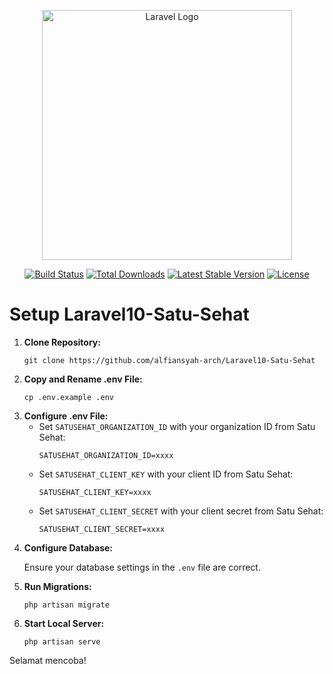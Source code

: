 <p align="center"><a href="https://laravel.com" target="_blank"><img src="https://raw.githubusercontent.com/laravel/art/master/logo-lockup/5%20SVG/2%20CMYK/1%20Full%20Color/laravel-logolockup-cmyk-red.svg" width="400" alt="Laravel Logo"></a></p>

<p align="center">
<a href="https://github.com/laravel/framework/actions"><img src="https://github.com/laravel/framework/workflows/tests/badge.svg" alt="Build Status"></a>
<a href="https://packagist.org/packages/laravel/framework"><img src="https://img.shields.io/packagist/dt/laravel/framework" alt="Total Downloads"></a>
<a href="https://packagist.org/packages/laravel/framework"><img src="https://img.shields.io/packagist/v/laravel/framework" alt="Latest Stable Version"></a>
<a href="https://packagist.org/packages/laravel/framework"><img src="https://img.shields.io/packagist/l/laravel/framework" alt="License"></a>
</p>

<!DOCTYPE html>
<html lang="en">
<head>
    <meta charset="UTF-8">
    <meta name="viewport" content="width=device-width, initial-scale=1.0">
    <title>Setup Laravel10-Satu-Sehat</title>
</head>
<body>
    <h1>Setup Laravel10-Satu-Sehat</h1>
    <ol>
        <li><strong>Clone Repository:</strong>
            <pre><code>git clone https://github.com/alfiansyah-arch/Laravel10-Satu-Sehat</code></pre>
        </li>
        <li><strong>Copy and Rename .env File:</strong>
            <pre><code>cp .env.example .env</code></pre>
        </li>
        <li><strong>Configure .env File:</strong>
            <ul>
                <li>Set <code>SATUSEHAT_ORGANIZATION_ID</code> with your organization ID from Satu Sehat:
                    <pre><code>SATUSEHAT_ORGANIZATION_ID=xxxx</code></pre>
                </li>
                <li>Set <code>SATUSEHAT_CLIENT_KEY</code> with your client ID from Satu Sehat:
                    <pre><code>SATUSEHAT_CLIENT_KEY=xxxx</code></pre>
                </li>
                <li>Set <code>SATUSEHAT_CLIENT_SECRET</code> with your client secret from Satu Sehat:
                    <pre><code>SATUSEHAT_CLIENT_SECRET=xxxx</code></pre>
                </li>
            </ul>
        </li>
        <li><strong>Configure Database:</strong>
            <p>Ensure your database settings in the <code>.env</code> file are correct.</p>
        </li>
        <li><strong>Run Migrations:</strong>
            <pre><code>php artisan migrate</code></pre>
        </li>
        <li><strong>Start Local Server:</strong>
            <pre><code>php artisan serve</code></pre>
        </li>
    </ol>
    <p>Selamat mencoba!</p>
</body>
</html>
